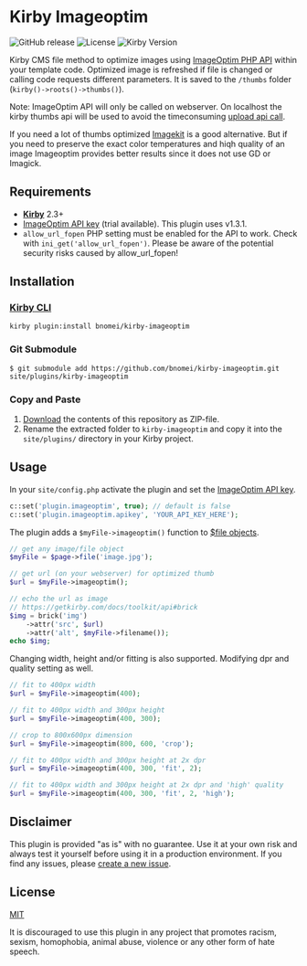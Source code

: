 # Kirby Imageoptim

![GitHub release](https://img.shields.io/github/release/bnomei/kirby-imageoptim.svg?maxAge=1800) ![License](https://img.shields.io/github/license/mashape/apistatus.svg) ![Kirby Version](https://img.shields.io/badge/Kirby-2.3%2B-red.svg)

Kirby CMS file method to optimize images using [ImageOptim PHP API](https://github.com/ImageOptim/php-imageoptim-api) within your template code. Optimized image is refreshed if file is changed or calling code requests different parameters. It is saved to the `/thumbs` folder (`kirby()->roots()->thumbs()`).

Note: ImageOptim API will only be called on webserver. On localhost the kirby thumbs api will be used to avoid the timeconsuming [upload api call](https://github.com/ImageOptim/php-imageoptim-api#imagefrompathfilepath--local-source-image).

If you need a lot of thumbs optimized [Imagekit](https://github.com/fabianmichael/kirby-imagekit) is a good alternative. But if you need to preserve the exact color temperatures and hiqh quality of an image Imageoptim provides better results since it does not use GD or Imagick.

## Requirements

- [**Kirby**](https://getkirby.com/) 2.3+
- [ImageOptim API key](https://imageoptim.com/api/register) (trial available). This plugin uses v1.3.1.
- `allow_url_fopen` PHP setting must be enabled for the API to work. Check with `ini_get('allow_url_fopen')`. Please be aware of the potential security risks caused by allow_url_fopen!

## Installation

### [Kirby CLI](https://github.com/getkirby/cli)

```
kirby plugin:install bnomei/kirby-imageoptim
```

### Git Submodule

```
$ git submodule add https://github.com/bnomei/kirby-imageoptim.git site/plugins/kirby-imageoptim
```

### Copy and Paste

1. [Download](https://github.com/bnomei/kirby-imageoptim/archive/master.zip) the contents of this repository as ZIP-file.
2. Rename the extracted folder to `kirby-imageoptim` and copy it into the `site/plugins/` directory in your Kirby project.

## Usage

In your `site/config.php` activate the plugin and set the [ImageOptim API key](https://imageoptim.com/api/register).

```php
c::set('plugin.imageoptim', true); // default is false
c::set('plugin.imageoptim.apikey', 'YOUR_API_KEY_HERE');
```

The plugin adds a `$myFile->imageoptim()` function to [$file objects](https://getkirby.com/docs/cheatsheet#file).

```php
// get any image/file object
$myFile = $page->file('image.jpg');

// get url (on your webserver) for optimized thumb
$url = $myFile->imageoptim();

// echo the url as image
// https://getkirby.com/docs/toolkit/api#brick
$img = brick('img')
	->attr('src', $url)
	->attr('alt', $myFile->filename());
echo $img;
```

Changing width, height and/or fitting is also supported. Modifying dpr and quality setting as well.

```php
// fit to 400px width
$url = $myFile->imageoptim(400);

// fit to 400px width and 300px height
$url = $myFile->imageoptim(400, 300);

// crop to 800x600px dimension
$url = $myFile->imageoptim(800, 600, 'crop');

// fit to 400px width and 300px height at 2x dpr
$url = $myFile->imageoptim(400, 300, 'fit', 2);

// fit to 400px width and 300px height at 2x dpr and 'high' quality
$url = $myFile->imageoptim(400, 300, 'fit', 2, 'high'); 
```

## Disclaimer

This plugin is provided "as is" with no guarantee. Use it at your own risk and always test it yourself before using it in a production environment. If you find any issues, please [create a new issue](https://github.com/bnomei/kirby-imageoptim/issues/new).

## License

[MIT](https://opensource.org/licenses/MIT)

It is discouraged to use this plugin in any project that promotes racism, sexism, homophobia, animal abuse, violence or any other form of hate speech.
